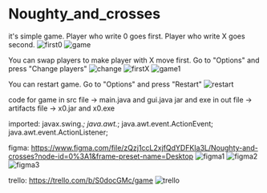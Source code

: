# Noughty_and_crosses


it's simple game.
Player who write 0 goes first.
Player who write X goes second.
![first0](https://user-images.githubusercontent.com/73985106/117585892-bd776180-b136-11eb-975e-a04121aa9582.jpg)
![game](https://user-images.githubusercontent.com/73985106/117585891-bbad9e00-b136-11eb-8b65-2e054827a94d.jpg)


You can swap players to make player with X move first. Go to "Options" and press "Change players"
![change](https://user-images.githubusercontent.com/73985106/117585944-1f37cb80-b137-11eb-8f81-f5b6d7c8fea8.jpg)
![firstX](https://user-images.githubusercontent.com/73985106/117585914-ebf53c80-b136-11eb-801a-fadf7b3370cd.jpg)
![game1](https://user-images.githubusercontent.com/73985106/117585913-e8fa4c00-b136-11eb-946f-7b69b3aaf021.jpg)


You can restart game. Go to "Options" and press "Restart"
![restart](https://user-images.githubusercontent.com/73985106/117585983-47272f00-b137-11eb-99cf-371f49147e7a.jpg)


code for game in src file -> main.java and gui.java
jar and exe in out file -> artifacts file -> x0.jar and x0.exe


imported:
javax.swing.*;
java.awt.*;
java.awt.event.ActionEvent;
java.awt.event.ActionListener;


figma:
https://www.figma.com/file/zQzj1ccL2xjfQdYDFKIa3L/Noughty-and-crosses?node-id=0%3A1&frame-preset-name=Desktop
![figma1](https://user-images.githubusercontent.com/73985106/117585852-76896c00-b136-11eb-81c6-235ae0dd0a8a.jpg)
![figma2](https://user-images.githubusercontent.com/73985106/117585857-7c7f4d00-b136-11eb-95b9-a2f906d3ca83.jpg)
![figma3](https://user-images.githubusercontent.com/73985106/117585858-7e491080-b136-11eb-9d0f-ee667a413ddd.jpg)


trello:
https://trello.com/b/S0docGMc/game
![trello](https://user-images.githubusercontent.com/73985106/117586005-63c36700-b137-11eb-9600-3559affa8258.jpg)


